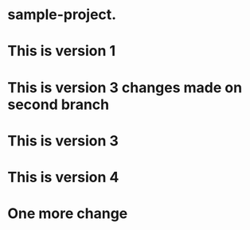 # sample-project.
# This is version 1
# This is version 3 changes made on second branch
# This is version 3
# This is version 4
# One more change
